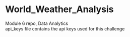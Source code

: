 # World_Weather_Analysis                             
Module 6 repo, Data Analytics                                                                        
api_keys file contains the api keys used for this challenge

